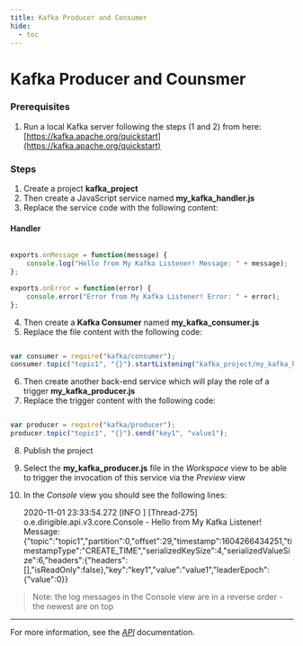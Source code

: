 ```yaml
---
title: Kafka Producer and Consumer
hide:
  - toc
---
```


Kafka Producer and Counsmer
===

### Prerequisites

1. Run a local Kafka server following the steps (1 and 2) from here: [https://kafka.apache.org/quickstart](https://kafka.apache.org/quickstart)

### Steps


1. Create a project **kafka_project**
2. Then create a JavaScript service named **my_kafka_handler.js**
3. Replace the service code with the following content:

#### Handler

```javascript

exports.onMessage = function(message) {
	console.log("Hello from My Kafka Listener! Message: " + message);
};

exports.onError = function(error) {
	console.error("Error from My Kafka Listener! Error: " + error);
};

```

4. Then create a **Kafka Consumer** named  **my_kafka_consumer.js**
5. Replace the file content with the following code:

```javascript

var consumer = require("kafka/consumer");
consumer.topic("topic1", "{}").startListening("kafka_project/my_kafka_handler", 1000);

```

6. Then create another back-end service which will play the role of a trigger **my_kafka_producer.js**
7. Replace the trigger content with the following code:

```javascript

var producer = require("kafka/producer");
producer.topic("topic1", "{}").send("key1", "value1");

```

8. Publish the project
9. Select the **my_kafka_producer.js** file in the *Workspace* view to be able to trigger the invocation of this service via the *Preview* view
10. In the *Console* view you should see the following lines:

	2020-11-01 23:33:54.272 [INFO ] [Thread-275] o.e.dirigible.api.v3.core.Console - Hello from My Kafka Listener! Message: {"topic":"topic1","partition":0,"offset":29,"timestamp":1604266434251,"timestampType":"CREATE_TIME","serializedKeySize":4,"serializedValueSize":6,"headers":{"headers":[],"isReadOnly":false},"key":"key1","value":"value1","leaderEpoch":{"value":0}}

> Note: the log messages in the Console view are in a reverse order - the newest are on top

---

For more information, see the *[API](../api/)* documentation.
